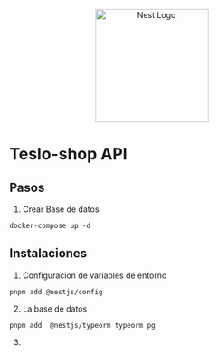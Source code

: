 <p align="center">
  <a href="http://nestjs.com/" target="blank"><img src="https://nestjs.com/img/logo-small.svg" width="200" alt="Nest Logo" /></a>
</p>

# Teslo-shop API

## Pasos
1. Crear Base de datos
~~~
docker-compose up -d
~~~


## Instalaciones
1. Configuracion de variables de entorno
~~~
pnpm add @nestjs/config
~~~
2. La base de datos
~~~
pnpm add  @nestjs/typeorm typeorm pg
~~~
3. 